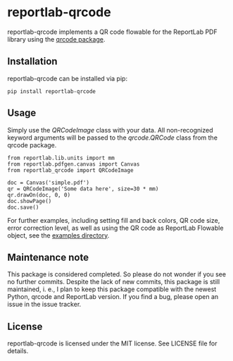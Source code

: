 reportlab-qrcode
================

reportlab-qrcode implements a QR code flowable for the ReportLab PDF library
using the [qrcode package](https://pypi.org/project/qrcode/).


Installation
------------

reportlab-qrcode can be installed via pip:

    pip install reportlab-qrcode


Usage
-----

Simply use the *QRCodeImage* class with your data. All non-recognized keyword
arguments will be passed to the *qrcode.QRCode* class from the qrcode package.

    from reportlab.lib.units import mm
    from reportlab.pdfgen.canvas import Canvas
    from reportlab_qrcode import QRCodeImage

    doc = Canvas('simple.pdf')
    qr = QRCodeImage('Some data here', size=30 * mm)
    qr.drawOn(doc, 0, 0)
    doc.showPage()
    doc.save()

For further examples, including setting fill and back colors, QR code size,
error correction level, as well as using the QR code as ReportLab Flowable
object, see the [examples directory](https://github.com/hprid/reportlab-qrcode/tree/master/examples).


Maintenance note
----------------

This package is considered completed. So please do not wonder if you see no
further commits. Despite the lack of new commits, this package is still
maintained, i. e., I plan to keep this package compatible with the newest
Python, qrcode and ReportLab version. If you find a bug, please open an issue
in the issue tracker.


License
-------

reportlab-qrcode is licensed under the MIT license. See LICENSE file for
details.

